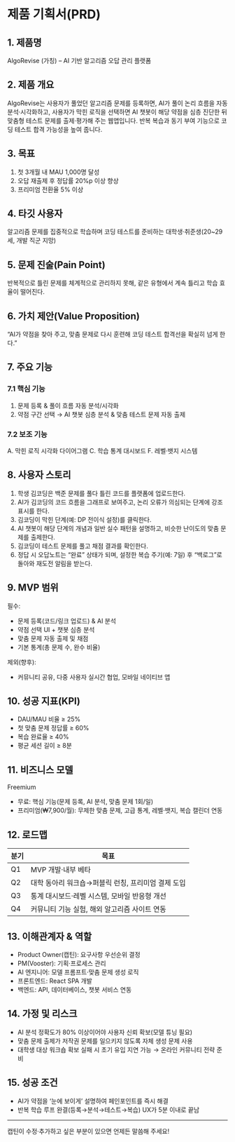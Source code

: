 # 제품 기획서(PRD)

## 1. 제품명
AlgoRevise (가칭) – AI 기반 알고리즘 오답 관리 플랫폼

## 2. 제품 개요
AlgoRevise는 사용자가 풀었던 알고리즘 문제를 등록하면, AI가 풀이 논리 흐름을 자동 분석·시각화하고, 사용자가 막힌 로직을 선택하면 AI 챗봇이 해당 약점을 심층 진단한 뒤 맞춤형 테스트 문제를 출제·평가해 주는 웹앱입니다. 반복 복습과 동기 부여 기능으로 코딩 테스트 합격 가능성을 높여 줍니다.

## 3. 목표
1. 첫 3개월 내 MAU 1,000명 달성
2. 오답 재출제 후 정답률 20%p 이상 향상
3. 프리미엄 전환율 5% 이상

## 4. 타깃 사용자
알고리즘 문제를 집중적으로 학습하며 코딩 테스트를 준비하는 대학생·취준생(20~29세, 개발 직군 지망)

## 5. 문제 진술(Pain Point)
반복적으로 틀린 문제를 체계적으로 관리하지 못해, 같은 유형에서 계속 틀리고 학습 효율이 떨어진다.

## 6. 가치 제안(Value Proposition)
“AI가 약점을 찾아 주고, 맞춤 문제로 다시 훈련해 코딩 테스트 합격선을 확실히 넘게 한다.”

## 7. 주요 기능
### 7.1 핵심 기능
1. 문제 등록 & 풀이 흐름 자동 분석/시각화
2. 약점 구간 선택 → AI 챗봇 심층 분석 & 맞춤 테스트 문제 자동 출제

### 7.2 보조 기능
A. 막힌 로직 시각화 다이어그램
C. 학습 통계 대시보드
F. 레벨·뱃지 시스템

## 8. 사용자 스토리
1. 학생 김코딩은 백준 문제를 풀다 틀린 코드를 플랫폼에 업로드한다.
2. AI가 김코딩의 코드 흐름을 그래프로 보여주고, 논리 오류가 의심되는 단계에 강조 표시를 한다.
3. 김코딩이 막힌 단계(예: DP 전이식 설정)를 클릭한다.
4. AI 챗봇이 해당 단계의 개념과 일반 실수 패턴을 설명하고, 비슷한 난이도의 맞춤 문제를 출제한다.
5. 김코딩이 테스트 문제를 풀고 채점 결과를 확인한다.
6. 정답 시 오답노트는 “완료” 상태가 되며, 설정한 복습 주기(예: 7일) 후 “백로그”로 돌아와 재도전 알림을 받는다.

## 9. MVP 범위
필수:
- 문제 등록(코드/링크 업로드) & AI 분석
- 약점 선택 UI + 챗봇 심층 분석
- 맞춤 문제 자동 출제 및 채점
- 기본 통계(총 문제 수, 완수 비율)

제외(향후):
- 커뮤니티 공유, 다중 사용자 실시간 협업, 모바일 네이티브 앱

## 10. 성공 지표(KPI)
- DAU/MAU 비율 ≥ 25%
- 첫 맞춤 문제 정답률 ≥ 60%
- 복습 완료율 ≥ 40%
- 평균 세션 길이 ≥ 8분

## 11. 비즈니스 모델
Freemium
- 무료: 핵심 기능(문제 등록, AI 분석, 맞춤 문제 1회/일)
- 프리미엄(₩7,900/월): 무제한 맞춤 문제, 고급 통계, 레벨·뱃지, 복습 캘린더 연동

## 12. 로드맵
| 분기 | 목표 |
|------|------|
| Q1  | MVP 개발·내부 베타  |
| Q2  | 대학 동아리 워크숍→퍼블릭 런칭, 프리미엄 결제 도입 |
| Q3  | 통계 대시보드·레벨 시스템, 모바일 반응형 개선 |
| Q4  | 커뮤니티 기능 실험, 해외 알고리즘 사이트 연동 |

## 13. 이해관계자 & 역할
- Product Owner(캡틴): 요구사항 우선순위 결정
- PM(Vooster): 기획·프로세스 관리
- AI 엔지니어: 모델 프롬프트·맞춤 문제 생성 로직
- 프론트엔드: React SPA 개발
- 백엔드: API, 데이터베이스, 챗봇 서비스 연동

## 14. 가정 및 리스크
- AI 분석 정확도가 80% 이상이어야 사용자 신뢰 확보(모델 튜닝 필요)
- 맞춤 문제 출제가 저작권 문제를 일으키지 않도록 자체 생성 문제 사용
- 대학생 대상 워크숍 확보 실패 시 초기 유입 지연 가능 → 온라인 커뮤니티 전략 준비

## 15. 성공 조건
- AI가 약점을 ‘눈에 보이게’ 설명하여 페인포인트를 즉시 해결
- 반복 학습 루프 완결(등록→분석→테스트→복습) UX가 5분 이내로 끝남

---
캡틴이 수정·추가하고 싶은 부분이 있으면 언제든 말씀해 주세요!